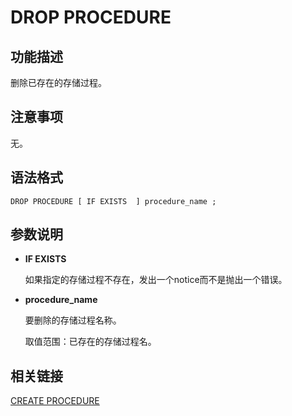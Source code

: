 # DROP PROCEDURE<a name="ZH-CN_TOPIC_0242370609"></a>

## 功能描述<a name="zh-cn_topic_0237122145_zh-cn_topic_0059778377_se53c099099b3499097fe40da9daf8b12"></a>

删除已存在的存储过程。

## 注意事项<a name="zh-cn_topic_0237122145_zh-cn_topic_0059778377_s1e16e3722cae4864ad570562a7f7273e"></a>

无。

## 语法格式<a name="zh-cn_topic_0237122145_zh-cn_topic_0059778377_s7fd54cba57c541c5a49626ef477adc4a"></a>

```
DROP PROCEDURE [ IF EXISTS  ] procedure_name ;
```

## 参数说明<a name="zh-cn_topic_0237122145_zh-cn_topic_0059778377_s080d001d1a1d451cb6e4965bea42c9e9"></a>

-   **IF EXISTS**

    如果指定的存储过程不存在，发出一个notice而不是抛出一个错误。

-   **procedure\_name**

    要删除的存储过程名称。

    取值范围：已存在的存储过程名。


## 相关链接<a name="zh-cn_topic_0237122145_zh-cn_topic_0059778377_s79db76d7068b489c8b96c2c51494ee04"></a>

[CREATE PROCEDURE](CREATE-PROCEDURE.md)

